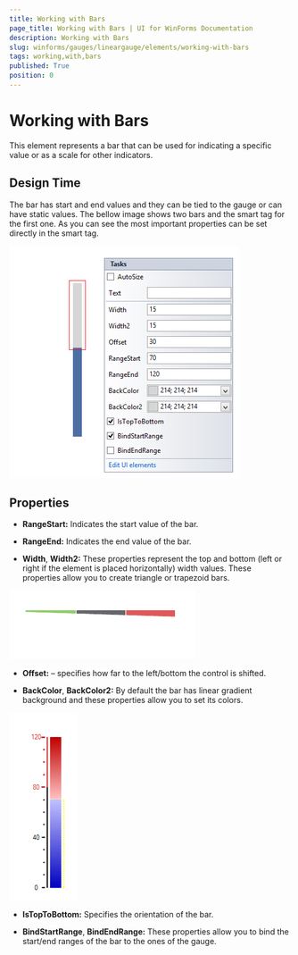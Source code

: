 ```yaml
---
title: Working with Bars
page_title: Working with Bars | UI for WinForms Documentation
description: Working with Bars
slug: winforms/gauges/lineargauge/elements/working-with-bars
tags: working,with,bars
published: True
position: 0
---
```


# Working with Bars



This element represents a bar that can be used for indicating a specific value or as a scale for other indicators.

## Design Time

The bar has start and end values and they can be tied to the gauge or can have static values. The bellow image shows two bars and the smart tag for the first one. As you can see the most important properties can be set directly in the smart tag.

![lineargauge-elements-working-with-bars 001](images/lineargauge-elements-working-with-bars001.png)

## Properties

* __RangeStart:__ Indicates the start value of the bar.
            

* __RangeEnd:__ Indicates the end value of the bar.
            

* __Width__,  __Width2:__ These properties represent the top and bottom (left or right if the element is placed horizontally) width values. These properties allow you to create triangle or trapezoid bars.
            
![lineargauge-elements-working-with-bars 002](images/lineargauge-elements-working-with-bars002.png)

* __Offset:__ – specifies how far to the left/bottom the control is shifted.
            

* __BackColor__,  __BackColor2:__ By default the bar has linear gradient background and these properties allow you to set its colors.
            
![lineargauge-elements-working-with-bars 003](images/lineargauge-elements-working-with-bars003.png)

* __IsTopToBottom:__ Specifies the orientation of the bar.
            

* __BindStartRange__, __BindEndRange:__ These properties allow you to bind the start/end ranges of the bar to the ones of the gauge.
            
